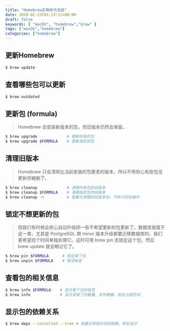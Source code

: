 ```yaml
---
title: "Homebrew实用命令总结"
date: 2020-02-23T01:23:11+08:00
draft: false
keywords: [ "macOS", "homebrew","brew" ]
tags: ["macOS","homebrew"]
categories: ["homebrew"]
---
```


## 更新Homebrew

```sh
$ brew update
```

## 查看哪些包可以更新

```sh
$ brew outdated
```

## 更新包 (formula)

> Homebrew 会安装新版本的包，但旧版本仍然会保留。

```sh
$ brew upgrade             # 更新所有的包
$ brew upgrade $FORMULA    # 更新指定的包
```

## 清理旧版本

> Homebrew 只会清除比当前安装的包更老的版本，所以不用担心有些包没更新但被删了。

```sh
$ brew cleanup             # 清理所有包的旧版本
$ brew cleanup $FORMULA    # 清理指定包的旧版本
$ brew cleanup -n          # 查看可清理的旧版本包，不执行实际操作
```

## 锁定不想更新的包

> 但我们有时候会担心自动升级把一些不希望更新的包更新了。数据库就属于这一类，尤其是 PostgreSQL 跨 minor 版本升级都要迁移数据库的。我们更希望找个时间单独处理它。这时可用 brew pin 去锁定这个包，然后 brew update 就会略过它了。

```sh
$ brew pin $FORMULA      # 锁定某个包
$ brew unpin $FORMULA    # 取消锁定
```

## 查看包的相关信息

```sh
$ brew info $FORMULA    # 显示某个包的信息
$ brew info             # 显示安装了包数量，文件数量，和总占用空间
```

## 显示包的依赖关系

```sh
$ brew deps --installed --tree # 查看已安装的包的依赖，树形显示
```
